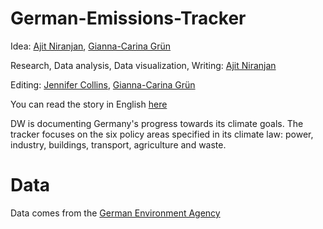 # German-Emissions-Tracker

Idea: [Ajit Niranjan](https://twitter.com/NiranjanAjit), [Gianna-Carina Grün](https://twitter.com/giannagruen)

Research, Data analysis, Data visualization, Writing: [Ajit Niranjan](https://twitter.com/NiranjanAjit)

Editing: [Jennifer Collins](https://twitter.com/freejournalism), [Gianna-Carina Grün](https://twitter.com/giannagruen)

You can read the story in English [here](https://dw.com/data)

DW is documenting Germany's progress towards its climate goals. The tracker focuses on the six policy areas specified in its climate law: power, industry, buildings, transport, agriculture and waste.

# Data

Data comes from the [German Environment Agency](https://www.umweltbundesamt.de/daten/klima/treibhausgas-emissionen-in-deutschland)
